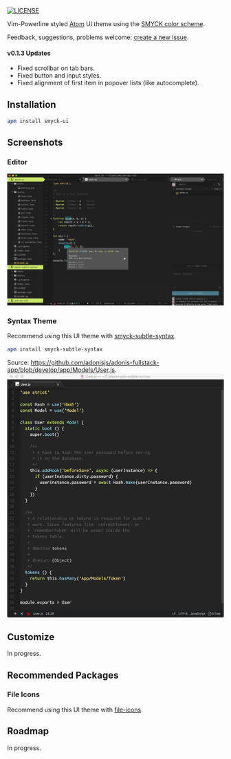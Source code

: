 [![LICENSE](https://img.shields.io/badge/license-MIT-blue.svg?style=flat-square)](https://github.com/troncali/smyck-subtle-syntax/blob/master/LICENSE)

Vim-Powerline styled [Atom](https://atom.io) UI theme using the [SMYCK color scheme](http://color.smyck.org).  

Feedback, suggestions, problems welcome: [create a new issue](https://github.com/troncali/smyck-ui/issues/new).

#### v0.1.3 Updates
* Fixed scrollbar on tab bars.
* Fixed button and input styles.
* Fixed alignment of first item in popover lists (like autocomplete). 

## Installation
```bash
apm install smyck-ui
```

## Screenshots

### Editor
![Editor](https://raw.githubusercontent.com/troncali/smyck-ui/master/shots/editing.png)

### Syntax Theme

Recommend using this UI theme with [smyck-subtle-syntax](https://atom.io/themes/smyck-subtle-syntax).

```bash
apm install smyck-subtle-syntax
```

Source: https://github.com/adonisjs/adonis-fullstack-app/blob/develop/app/Models/User.js.
![smyck-subtle-syntax](https://raw.githubusercontent.com/troncali/smyck-subtle-syntax/master/shots/js.jpeg)

## Customize

In progress.

## Recommended Packages

### File Icons
Recommend using this UI theme with [file-icons](https://atom.io/packages/file-icons).

## Roadmap

In progress.
